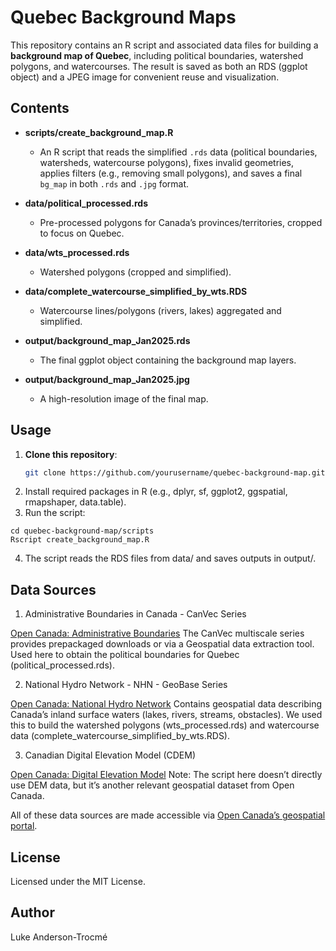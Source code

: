 # Quebec Background Maps

This repository contains an R script and associated data files for building a **background map of Quebec**, including political boundaries, watershed polygons, and watercourses. The result is saved as both an RDS (ggplot object) and a JPEG image for convenient reuse and visualization.

## Contents

- **scripts/create_background_map.R**  
  - An R script that reads the simplified `.rds` data (political boundaries, watersheds, watercourse polygons), fixes invalid geometries, applies filters (e.g., removing small polygons), and saves a final `bg_map` in both `.rds` and `.jpg` format.

- **data/political_processed.rds**  
  - Pre-processed polygons for Canada’s provinces/territories, cropped to focus on Quebec.
- **data/wts_processed.rds**  
  - Watershed polygons (cropped and simplified).
- **data/complete_watercourse_simplified_by_wts.RDS**  
  - Watercourse lines/polygons (rivers, lakes) aggregated and simplified.

- **output/background_map_Jan2025.rds**  
  - The final ggplot object containing the background map layers.
- **output/background_map_Jan2025.jpg**  
  - A high-resolution image of the final map.

## Usage

1. **Clone this repository**:
   ```bash
   git clone https://github.com/yourusername/quebec-background-map.git

2. Install required packages in R (e.g., dplyr, sf, ggplot2, ggspatial, rmapshaper, data.table).
3. Run the script:
```
cd quebec-background-map/scripts
Rscript create_background_map.R
```

4. The script reads the RDS files from data/ and saves outputs in output/.

## Data Sources
1. Administrative Boundaries in Canada - CanVec Series

[Open Canada: Administrative Boundaries](https://open.canada.ca/data/en/dataset/306e5004-534b-4110-9feb-58e3a5c3fd97)
The CanVec multiscale series provides prepackaged downloads or via a Geospatial data extraction tool.
Used here to obtain the political boundaries for Quebec (political_processed.rds).

2. National Hydro Network - NHN - GeoBase Series

[Open Canada: National Hydro Network](https://open.canada.ca/data/en/dataset/a4b190fe-e090-4e6d-881e-b87956c07977)
Contains geospatial data describing Canada’s inland surface waters (lakes, rivers, streams, obstacles).
We used this to build the watershed polygons (wts_processed.rds) and watercourse data (complete_watercourse_simplified_by_wts.RDS).

3. Canadian Digital Elevation Model (CDEM)

[Open Canada: Digital Elevation Model](https://open.canada.ca/data/en/dataset/7f245e4d-76c2-4caa-951a-45d1d2051333)
Note: The script here doesn’t directly use DEM data, but it’s another relevant geospatial dataset from Open Canada.


All of these data sources are made accessible via [Open Canada’s geospatial portal](https://open.canada.ca/).

## License
Licensed under the MIT License.

## Author
Luke Anderson-Trocmé